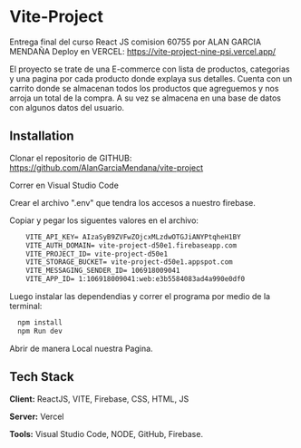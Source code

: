
# Vite-Project

Entrega final del curso React JS comision  60755 por ALAN GARCIA MENDAÑA
Deploy en VERCEL:
https://vite-project-nine-psi.vercel.app/

El proyecto se trate de una E-commerce con lista de productos, categorias y una pagina por cada producto donde explaya sus detalles. Cuenta con un carrito donde se almacenan todos los productos que agreguemos y nos arroja un total de la compra. A su vez se almacena en una base de datos con algunos datos del usuario.


## Installation
Clonar el repositorio de GITHUB: https://github.com/AlanGarciaMendana/vite-project

Correr en Visual Studio Code

Crear el archivo ".env" que tendra los accesos a nuestro firebase.

Copiar y pegar los siguentes valores en el archivo:
```html
    VITE_API_KEY= AIzaSyB9ZVFwZOjcxMLzdwOTGJiANYPtqheH1BY
    VITE_AUTH_DOMAIN= vite-project-d50e1.firebaseapp.com
    VITE_PROJECT_ID= vite-project-d50e1
    VITE_STORAGE_BUCKET= vite-project-d50e1.appspot.com
    VITE_MESSAGING_SENDER_ID= 106918009041
    VITE_APP_ID= 1:106918009041:web:e3b5584083ad4a990e0df0
```

Luego instalar las dependendias y correr el programa por medio de la terminal:

```bash
  npm install 
  npm Run dev
```
Abrir de manera Local nuestra Pagina.
## Tech Stack

**Client:** ReactJS, VITE, Firebase, CSS, HTML, JS

**Server:** Vercel

**Tools:** Visual Studio Code, NODE, GitHub, Firebase.

